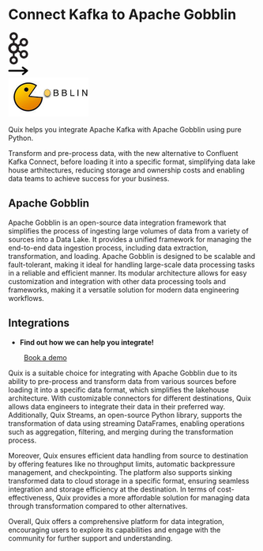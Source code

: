 # Connect Kafka to Apache Gobblin

<div class="connect-images cards blog-grid-card" markdown>
<div>
<img src="../images/kafka_logo.png" width="40px" />
</div>
<div>
<img src="../images/arrow.svg" width="40px" />
</div>
<div>
<img src="./images/apache-gobblin_1.jpg" />
</div>
</div>

Quix helps you integrate Apache Kafka with Apache Gobblin using pure Python.

Transform and pre-process data, with the new alternative to Confluent Kafka Connect, before loading it into a specific format, simplifying data lake house arthitectures, reducing storage and ownership costs and enabling data teams to achieve success for your business.

## Apache Gobblin

Apache Gobblin is an open-source data integration framework that simplifies the process of ingesting large volumes of data from a variety of sources into a Data Lake. It provides a unified framework for managing the end-to-end data ingestion process, including data extraction, transformation, and loading. Apache Gobblin is designed to be scalable and fault-tolerant, making it ideal for handling large-scale data processing tasks in a reliable and efficient manner. Its modular architecture allows for easy customization and integration with other data processing tools and frameworks, making it a versatile solution for modern data engineering workflows.

## Integrations

<div class="grid cards" markdown>

- __Find out how we can help you integrate!__

    <a class="md-button md-button--primary" href="https://share.hsforms.com/1iW0TmZzKQMChk0lxd_tGiw4yjw2?__hstc=175542013.2303933fbd746c0ac86d9ccbe9bc9100.1728383268831.1729603416735.1729620918855.31&__hssc=175542013.1.1729620918855&__hsfp=2132701734" target="_blank" style="margin:.5rem;">Book a demo</a>

</div>


Quix is a suitable choice for integrating with Apache Gobblin due to its ability to pre-process and transform data from various sources before loading it into a specific data format, which simplifies the lakehouse architecture. With customizable connectors for different destinations, Quix allows data engineers to integrate their data in their preferred way. Additionally, Quix Streams, an open-source Python library, supports the transformation of data using streaming DataFrames, enabling operations such as aggregation, filtering, and merging during the transformation process. 

Moreover, Quix ensures efficient data handling from source to destination by offering features like no throughput limits, automatic backpressure management, and checkpointing. The platform also supports sinking transformed data to cloud storage in a specific format, ensuring seamless integration and storage efficiency at the destination. In terms of cost-effectiveness, Quix provides a more affordable solution for managing data through transformation compared to other alternatives. 

Overall, Quix offers a comprehensive platform for data integration, encouraging users to explore its capabilities and engage with the community for further support and understanding.

